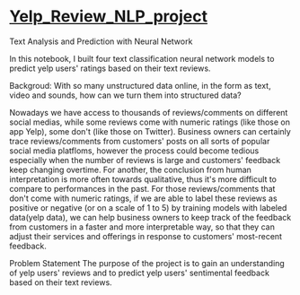 # [Yelp_Review_NLP_project](https://yzclaire.github.io/Yelp_User_Reviews_NLP_project/) 
Text Analysis and Prediction with Neural Network

In this notebook, I built four text classification neural network models to predict yelp users' ratings based on their text reviews.

Backgroud:
With so many unstructured data online, in the form as text, video and sounds, how can we turn them into structured data?

Nowadays we have access to thousands of reviews/comments on different social medias, while some reviews come with numeric ratings (like those on app Yelp), some don't (like those on Twitter). Business owners can certainly trace reviews/comments from customers' posts on all sorts of popular social media platfloms, however the process could become tedious especially when the number of reviews is large and customers' feedback keep changing overtime. For another, the conclusion from human interpretation is more often towards qualitative, thus it's more difficult to compare to performances in the past. For those reviews/comments that don't come with numeric ratings, if we are able to label these reviews as positive or negative (or on a scale of 1 to 5) by training models with labeled data(yelp data), we can help business owners to keep track of the feedback from customers in a faster and more interpretable way, so that they can adjust their services and offerings in response to customers' most-recent feedback.

Problem Statement
The purpose of the project is to gain an understanding of yelp users' reviews and to predict yelp users' sentimental feedback based on their text reviews.
